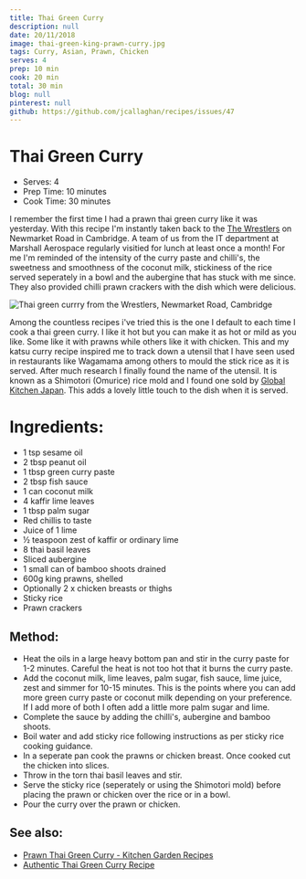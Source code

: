 ```yaml
---
title: Thai Green Curry
description: null
date: 20/11/2018
image: thai-green-king-prawn-curry.jpg
tags: Curry, Asian, Prawn, Chicken
serves: 4
prep: 10 min
cook: 20 min
total: 30 min
blog: null
pinterest: null
github: https://github.com/jcallaghan/recipes/issues/47
---
```


# Thai Green Curry

- Serves: 4
- Prep Time: 10 minutes
- Cook Time: 30 minutes

I remember the first time I had a prawn thai green curry like it was yesterday. With this recipe I'm instantly taken back to the [The Wrestlers](https://www.squaremeal.co.uk/restaurants/the-wrestlers-cambridge_8507) on Newmarket Road in Cambridge. A team of us from the IT department at Marshall Aerospace regularly visitied for lunch at least once a month! For me I'm reminded of the intensity of the curry paste and chilli's, the sweetness and smoothness of the coconut milk, stickiness of the rice served seperately in a bowl and the aubergine that has stuck with me since. They also provided chilli prawn crackers with the dish which were delicious.

![Thai green currry from the Wrestlers, Newmarket Road, Cambridge](https://user-images.githubusercontent.com/7449908/109398180-0ccd3480-7933-11eb-816d-6b9a347f7813.png)

Among the countless recipes i've tried this is the one I default to each time I cook a thai green curry. I like it hot but you can make it as hot or mild as you like. Some like it with prawns while others like it with chicken. This and my katsu curry recipe inspired me to track down a utensil that I have seen used in restaurants like Wagamama among others to mould the stick rice as it is served. After much research I finally found the name of the utensil. It is known as a Shimotori (Omurice) rice mold and I found one sold by [Global Kitchen Japan](https://www.globalkitchenjapan.com/collections/shimotori/products/shimotori-stainless-steel-restaurant-style-rice-mold-omurice). This adds a lovely little touch to the dish when it is served.

# Ingredients:
- 1 tsp sesame oil
- 2 tbsp peanut oil
- 1 tbsp green curry paste
- 2 tbsp fish sauce
- 1 can coconut milk
- 4 kaffir lime leaves
- 1 tbsp palm sugar
- Red chillis to taste
- Juice of 1 lime
- ½ teaspoon zest of kaffir or ordinary lime
- 8 thai basil leaves
- Sliced aubergine
- 1 small can of bamboo shoots drained
- 600g king prawns, shelled
- Optionally 2 x chicken breasts or thighs
- Sticky rice
- Prawn crackers

## Method:
- Heat the oils in a large heavy bottom pan and stir in the curry paste for 1-2 minutes. Careful the heat is not too hot that it burns the curry paste.
- Add the coconut milk, lime leaves, palm sugar, fish sauce, lime juice, zest and simmer for 10-15 minutes. This is the points where you can add more green curry paste or coconut milk depending on your preference. If I add more of both I often add a little more palm sugar and lime.
- Complete the sauce by adding the chilli's, aubergine and bamboo shoots.
- Boil water and add sticky rice following instructions as per sticky rice cooking guidance.
- In a seperate pan cook the prawns or chicken breast. Once cooked cut the chicken into slices.
- Throw in the torn thai basil leaves and stir.
- Serve the sticky rice (seperately or using the Shimotori mold) before placing the prawn or chicken over the rice or in a bowl.
- Pour the curry over the prawn or chicken.

## See also:
- [Prawn Thai Green Curry - Kitchen Garden Recipes](http://kitchengardenrecipes.wordpress.com/2008/11/28/prawn-thai-green-curry/)
- [Authentic Thai Green Curry Recipe](https://www.eatingthaifood.com/thai-green-curry-recipe/)
